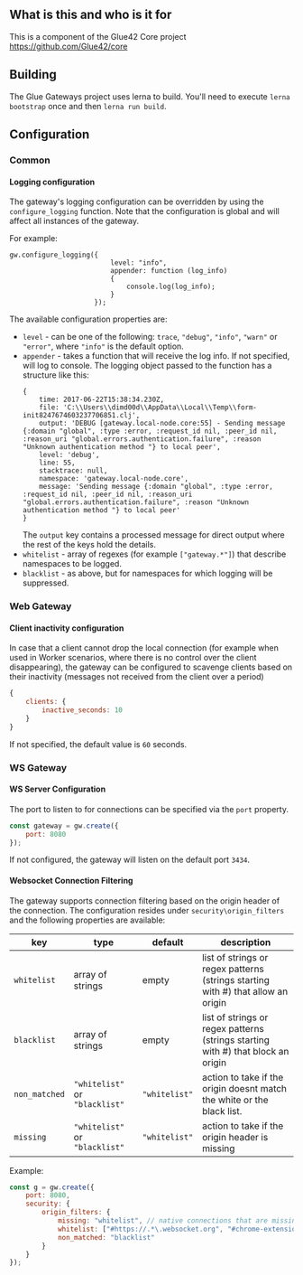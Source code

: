 ## What is this and who is it for

This is a component of the Glue42 Core project https://github.com/Glue42/core

## Building

The Glue Gateways project uses lerna to build. You'll need to execute `lerna bootstrap` once and then `lerna run build`.

## Configuration

### Common

#### Logging configuration

The gateway's logging configuration can be overridden by using the ```configure_logging``` function. Note that the configuration is global and will affect all instances of the gateway.

For example:
```
gw.configure_logging({
                         level: "info",
                         appender: function (log_info)
                         {
                             console.log(log_info);
                         }
                     });
```
The available configuration properties are:
- ```level``` - can be one of the following: ```trace```, ```"debug"```, ```"info"```, ```"warn"``` or ```"error"```, where ```"info"``` is the default option.
- ```appender``` - takes a function that will receive the log info. If not specified, will log to console. The logging object passed to the function has a structure like this:
    ```
    {
        time: 2017-06-22T15:38:34.230Z,
        file: 'C:\\Users\\dimd00d\\AppData\\Local\\Temp\\form-init8247674603237706851.clj',
        output: 'DEBUG [gateway.local-node.core:55] - Sending message {:domain "global", :type :error, :request_id nil, :peer_id nil, :reason_uri "global.errors.authentication.failure", :reason "Unknown authentication method "} to local peer',
        level: 'debug',
        line: 55,
        stacktrace: null,
        namespace: 'gateway.local-node.core',
        message: 'Sending message {:domain "global", :type :error, :request_id nil, :peer_id nil, :reason_uri "global.errors.authentication.failure", :reason "Unknown authentication method "} to local peer'
    }
    ```
    The ```output``` key contains a processed message for direct output where the rest of the keys hold the details.
- ```whitelist``` - array of regexes (for example ```["gateway.*"]```) that describe namespaces to be logged.
- ```blacklist``` - as above, but for namespaces for which logging will be suppressed.

### Web Gateway

#### Client inactivity configuration

In case that a client cannot drop the local connection (for example when used in Worker scenarios, where there is no control over the client disappearing), the gateway can be configured to scavenge clients based on their inactivity (messages not received from the client over a period)

```js
{
    clients: {
        inactive_seconds: 10
    }
}
```

If not specified, the default value is `60` seconds.

### WS Gateway

#### WS Server Configuration

The port to listen to for connections can be specified via the `port` property.

```js
const gateway = gw.create({
    port: 8080
});
```

If not configured, the gateway will listen on the default port `3434`.

#### Websocket Connection Filtering

The gateway supports connection filtering based on the origin header of the connection. The configuration resides under `security\origin_filters` and
the following properties are available:

| key        | type    | default | description                   |
|------------|---------|---------|-------------------------------|
| `whitelist` | array of strings  | empty | list of strings or regex patterns (strings starting with #) that allow an origin |
| `blacklist`   | array of strings | empty | list of strings or regex patterns (strings starting with #) that block an origin |
| `non_matched` | `"whitelist"` or `"blacklist"` | `"whitelist"` | action to take if the origin doesnt match the white or the black list. |
| `missing` | `"whitelist"` or `"blacklist"` | `"whitelist"` | action to take if the origin header is missing |

Example:

```js
const g = gw.create({
    port: 8080,
    security: {
        origin_filters: {
            missing: "whitelist", // native connections that are missing an origin header are allowed
            whitelist: ["#https://.*\.websocket.org", "#chrome-extension://.*"], // only accept connections from the test site and the chrome extensions
            non_matched: "blacklist"
        }
    }
});
```
